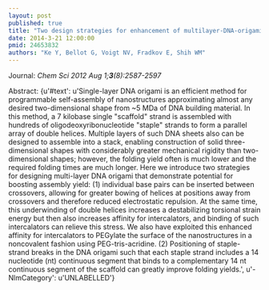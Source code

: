 ```yaml
---
layout: post
published: true
title: "Two design strategies for enhancement of multilayer-DNA-origami folding: underwinding for specific intercalator rescue and staple-break positioning."
date: 2014-3-21 12:00:00
pmid: 24653832
authors: "Ke Y, Bellot G, Voigt NV, Fradkov E, Shih WM"
---
```


Journal: *Chem Sci 2012 Aug 1;**3**(8):2587-2597*

Abstract: {u'#text': u'Single-layer DNA origami is an efficient method for programmable self-assembly of nanostructures approximating almost any desired two-dimensional shape from ~5 MDa of DNA building material. In this method, a 7 kilobase single "scaffold" strand is assembled with hundreds of oligodeoxyribonucleotide "staple" strands to form a parallel array of double helices. Multiple layers of such DNA sheets also can be designed to assemble into a stack, enabling construction of solid three-dimensional shapes with considerably greater mechanical rigidity than two-dimensional shapes; however, the folding yield often is much lower and the required folding times are much longer. Here we introduce two strategies for designing multi-layer DNA origami that demonstrate potential for boosting assembly yield: (1) individual base pairs can be inserted between crossovers, allowing for greater bowing of helices at positions away from crossovers and therefore reduced electrostatic repulsion. At the same time, this underwinding of double helices increases a destabilizing torsional strain energy but then also increases affinity for intercalators, and binding of such intercalators can relieve this stress. We also have exploited this enhanced affinity for intercalators to PEGylate the surface of the nanostructures in a noncovalent fashion using PEG-tris-acridine. (2) Positioning of staple-strand breaks in the DNA origami such that each staple strand includes a 14 nucleotide (nt) continuous segment that binds to a complementary 14 nt continuous segment of the scaffold can greatly improve folding yields.', u'-NlmCategory': u'UNLABELLED'}

